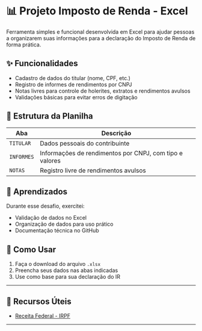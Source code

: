 # 📊 Projeto Imposto de Renda - Excel

Ferramenta simples e funcional desenvolvida em Excel para ajudar pessoas a organizarem suas informações para a declaração do Imposto de Renda de forma prática.

## ✨ Funcionalidades

- Cadastro de dados do titular (nome, CPF, etc.)
- Registro de informes de rendimentos por CNPJ
- Notas livres para controle de holerites, extratos e rendimentos avulsos
- Validações básicas para evitar erros de digitação

## 📂 Estrutura da Planilha

| Aba       | Descrição                                                          |
|-----------|---------------------------------------------------------------------|
| `TITULAR` | Dados pessoais do contribuinte                                      |
| `INFORMES`| Informações de rendimentos por CNPJ, com tipo e valores             |
| `NOTAS`   | Registro livre de rendimentos avulsos                               |


## 🧠 Aprendizados

Durante esse desafio, exercitei:
- Validação de dados no Excel
- Organização de dados para uso prático
- Documentação técnica no GitHub

## 🚀 Como Usar

1. Faça o download do arquivo `.xlsx`
2. Preencha seus dados nas abas indicadas
3. Use como base para sua declaração do IR

---

## 🔗 Recursos Úteis

- [Receita Federal - IRPF](https://www.gov.br/receitafederal)
---

